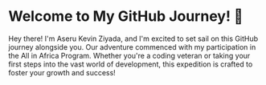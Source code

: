 # Welcome to **My GitHub Journey**! 🚀

Hey there! I'm Aseru Kevin Ziyada, and I'm excited to set sail on this GitHub journey alongside you. Our adventure commenced with my participation in the All in Africa Program. Whether you're a coding veteran or taking your first steps into the vast world of development, this expedition is crafted to foster your growth and success!
